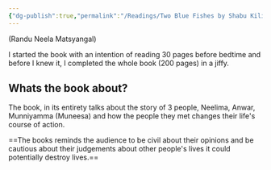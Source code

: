 ```yaml
---
{"dg-publish":true,"permalink":"/Readings/Two Blue Fishes by Shabu Kilithattil/","noteIcon":"2","created":"2024-01-08T06:56:41.000+04:00","updated":"2024-01-08T07:09:07.000+04:00"}
---
```


(Randu Neela Matsyangal)

I started the book with an intention of reading 30 pages before bedtime and before I knew it, I completed the whole book (200 pages) in a jiffy.

## Whats the book about?
The book, in its entirety talks about the story of 3 people, Neelima, Anwar, Munniyamma (Muneesa) and how the people they met changes their life's course of action.

==The books reminds the audience to be civil about their opinions and be cautious about their judgements about other people's lives it could potentially destroy lives.==
